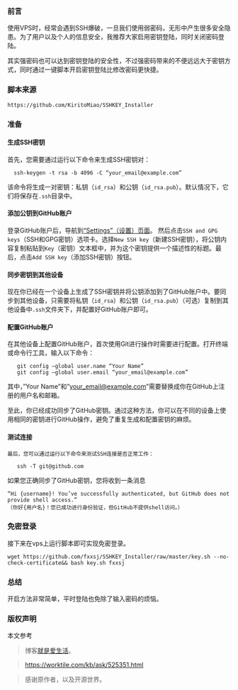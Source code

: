 ### 前言

使用VPS时，经常会遇到SSH爆破，一旦我们使用弱密码，无形中产生很多安全隐患。为了用户以及个人的信息安全，我推荐大家启用密钥登陆，同时关闭密码登陆。

其实强密码也可以达到密钥登陆的安全性，不过强密码带来的不便远远大于密钥方式，同时通过一键脚本开启密钥登陆比修改密码更快捷。

### 脚本来源

```
https://github.com/KiritoMiao/SSHKEY_Installer
```

### 准备

#### 生成SSH密钥
   首先，您需要通过运行以下命令来生成SSH密钥对：
 ```
   ssh-keygen -t rsa -b 4096 -C “your_email@example.com”
```
该命令将生成一对密钥：私钥（`id_rsa`）和公钥（`id_rsa.pub`）。默认情况下，它们将保存在`.ssh`目录中。

#### 添加公钥到GitHub账户
登录GitHub账户后，导航到[“Settings”（设置）页面](https://github.com/settings/keys)。
然后点击`SSH and GPG keys`（SSH和GPG密钥）选项卡。选择`New SSH key`（新建SSH密钥），将公钥内容复制粘贴到`Key`（密钥）文本框中，并为这个密钥提供一个描述性的标题。最后，点击`Add SSH key`（添加SSH密钥）按钮。

#### 同步密钥到其他设备
   现在你已经在一个设备上生成了SSH密钥并将公钥添加到了GitHub账户中。要同步到其他设备，只需要将私钥（`id_rsa`）和公钥（`id_rsa.pub`）（可选）复制到其他设备中`.ssh`文件夹下，并配置好GitHub账户即可。

#### 配置GitHub账户
   在其他设备上配置GitHub账户，首次使用Git进行操作时需要进行配置。打开终端或命令行工具，输入以下命令：
```
   git config –global user.name “Your Name”
   git config –global user.email “your_email@example.com”
```
   其中，”Your Name”和”your_email@example.com”需要替换成你在GitHub上注册的用户名和邮箱。

至此，你已经成功同步了GitHub密钥。通过这种方法，你可以在不同的设备上使用相同的密钥进行GitHub操作，避免了重复生成和配置密钥的麻烦。

#### 测试连接
    最后，您可以通过运行以下命令来测试SSH连接是否正常工作：
```
   ssh -T git@github.com
```
 如果您正确同步了GitHub密钥，您将收到一条消息
```
“Hi {username}! You’ve successfully authenticated, but GitHub does not provide shell access.”
（你好{用户名}！您已成功进行身份验证，但GitHub不提供shell访问。）
```

### 免密登录
接下来在vps上运行脚本即可实现免密登录。

```
wget https://github.com/fxxsj/SSHKEY_Installer/raw/master/key.sh --no-check-certificate&& bash key.sh fxxsj 

```

### 总结

开启方法非常简单，平时登陆也免除了输入密码的烦恼。

### 版权声明
本文参考
>博客[就是爱生活](https://www.94ish.me/1966.html)。

> https://worktile.com/kb/ask/525351.html

> 感谢原作者，以及开源世界。